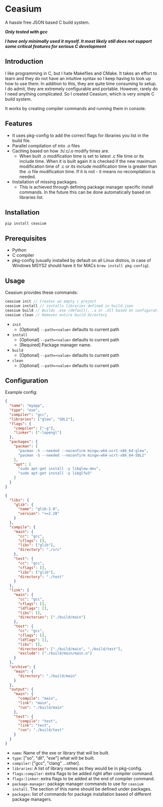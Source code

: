 # Ceasium

A hassle free JSON based C build system.

**_Only tested with gcc_**

**_I have only minimally used it myself. It most likely still does not support some critical features for serious C development_**

## Introduction

I like programming in C, but I hate Makefiles and CMake. It takes an effort to learn and they do not have an intuitive syntax so I keep having to look up how to use them. In addition to this, they are quite time consuming to setup. I do admit, they are extremely configurable and portable. However, rarely do I need anything complicated. So I created Ceasium, which is very simple C build system.

It works by creating compiler commands and running them in console.

## Features

- It uses pkg-config to add the correct flags for libraries you list in the build file.
- Parallel compilation of into .o files
- Caching based on how .h/.c/.o modify times are.
  - When built .o modification time is set to latest .c file time or its include time. When it is built again it is checked if the new maximum modification time of .c or its include modification time is greater than the .o file modification time. If it is not - it means no recompilation is needed.
- Installation of missing packages.
  - This is achieved through defining package manager specific install commands. In the future this can be done automatically based on libraries list.

## Installation

```
pip install ceasium
```

## Prerequisites

- Python
- C compiler
- pkg-config (usually installed by default on all Linux distros, in case of Windows MSYS2 should have it for MACs `brew install pkg-config`).

## Usage

Ceasium provides these commands:

```c
ceasium init // Creates an empty c project
ceasium install // installs libraries defined in build.json
ceasium build // Builds .exe (default), .a or .dll based on configuration
ceasium clean // Removes entire build directory
```

- `init`
  - [Optional] `--path=<value>` defaults to current path
- `install`
  - [Optional] `--path=<value>` defaults to current path
  - [Required] Package manager name.
- `build`
  - [Optional] `--path=<value>` defaults to current path
- `clean`
  - [Optional] `--path=<value>` defaults to current path

## Configuration

Example config:

```json
{
  "name": "myapp",
  "type": "exe",
  "compiler": "gcc",
  "libraries": ["glew", "SDL2"],
  "flags": {
    "compiler": ["-g"],
    "linker": ["-lopengl"]
  },
  "packages": {
    "pacman": [
      "pacman -S --needed --noconfirm mingw-w64-ucrt-x86_64-glew",
      "pacman -S --needed --noconfirm mingw-w64-ucrt-x86_64-SDL2"
    ],
    "apt": [
      "sudo apt-get install -y libglew-dev",
      "sudo apt-get install -y libglfw3"
    ]
  }
}
```

```json
{
  "libs": {
    "glib": {
      "name": "glib-2.0",
      "version": ">=2.28"
    }
  },
  "compile": {
    "main": {
      "cc": "gcc",
      "cflags": [],
      "libs": ["glib"],
      "directory": "./src"
    },
    "test": {
      "cc": "gcc",
      "cflags": [],
      "libs": ["glib"],
      "directory": "./test"
    }
  },
  "link": {
    "main": {
      "cc": "gcc",
      "cflags": [],
      "ldflags": [],
      "libs": [],
      "directories": ["./build/main"]
    },
    "test": {
      "cc": "gcc",
      "cflags": [],
      "ldflags": [],
      "libs": [],
      "directories": ["./build/main", "./build/test"],
      "exclude": ["./build/main/main.o"]
    }
  },
  "archive": {
    "main": {
      "directory": "./build/main"
    }
  },
  "output": {
    "main": {
      "compile": "main",
      "link": "main",
      "run": "./build/main"
    },
    "test": {
      "compile": "test",
      "link": "test",
      "run": "./build/test"
    }
  }
}
```

- `name`: Name of the exe or library that will be built.
- `type`: ["so", "dll", "exe"] what will be built.
- `compiler`: ["gcc", "clang" ...other].
- `libraries`: A list of library names as they would be in pkg-config.
- `flags:compiler`: extra flags to be added right after compiler command.
- `flags:linker`: extra flags to be added at the end of compiler command.
- `package-manager`: package manager commands to use for `ceasium install`. The section of this name should be defined under packages.
- `packages`: list of commands for package installation based of different package managers.
